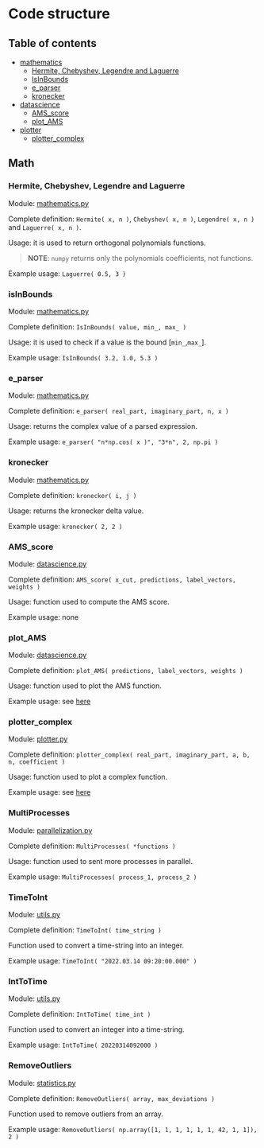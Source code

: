 # Code structure

## Table of contents

- [mathematics](#mathematics)
  - [Hermite, Chebyshev, Legendre and Laguerre](#hermite-chebyshev-legendre-and-laguerre)
  - [IsInBounds](#isinbounds)
  - [e_parser](#e_parser)
  - [kronecker](#kronecker)
- [datascience](#datascience)
  - [AMS_score](#amsscore)
  - [plot_AMS](#plotams)
- [plotter](#plotter)
  - [plotter_complex](#plotter_complex)

## Math

### Hermite, Chebyshev, Legendre and Laguerre

Module: [mathematics.py](https://github.com/JustWhit3/arsenalgear/blob/main/python/arsenalgear/mathematics.py)

Complete definition: `Hermite( x, n )`, `Chebyshev( x, n )`, `Legendre( x, n )` and `Laguerre( x, n )`.

Usage: it is used to return orthogonal polynomials functions.
> **NOTE**: `numpy` returns only the polynomials coefficients, not functions.

Example usage: `Laguerre( 0.5, 3 )`

### isInBounds

Module: [mathematics.py](https://github.com/JustWhit3/arsenalgear/blob/main/python/arsenalgear/mathematics.py)

Complete definition: `IsInBounds( value, min_, max_ )`

Usage: it is used to check if a value is the bound [`min_`,`max_`].

Example usage: `IsInBounds( 3.2, 1.0, 5.3 )`

### e_parser

Module: [mathematics.py](https://github.com/JustWhit3/arsenalgear/blob/main/python/arsenalgear/mathematics.py)

Complete definition: `e_parser( real_part, imaginary_part, n, x )`

Usage: returns the complex value of a parsed expression.

Example usage: `e_parser( "n*np.cos( x )", "3*n", 2, np.pi )`

### kronecker

Module: [mathematics.py](https://github.com/JustWhit3/arsenalgear/blob/main/python/arsenalgear/mathematics.py)

Complete definition: `kronecker( i, j )`

Usage: returns the kronecker delta value.

Example usage: `kronecker( 2, 2 )`

### AMS_score

Module: [datascience.py](https://github.com/JustWhit3/arsenalgear/blob/main/python/arsenalgear/datascience.py)

Complete definition: `AMS_score( x_cut, predictions, label_vectors, weights )`

Usage: function used to compute the AMS score.

Example usage: none

### plot_AMS

Module: [datascience.py](https://github.com/JustWhit3/arsenalgear/blob/main/python/arsenalgear/datascience.py)

Complete definition: `plot_AMS( predictions, label_vectors, weights )`

Usage: function used to plot the AMS function.

Example usage: see [here](https://github.com/JustWhit3/higgs-decay-classification/blob/master/scripts/python/analysis.py)

### plotter_complex

Module: [plotter.py](https://github.com/JustWhit3/arsenalgear/blob/main/python/arsenalgear/plotter.py)

Complete definition: `plotter_complex( real_part, imaginary_part, a, b, n, coefficient )`

Usage: function used to plot a complex function.

Example usage: see [here](https://github.com/JustWhit3/WaveNCC)

### MultiProcesses

Module: [parallelization.py](https://github.com/JustWhit3/arsenalgear/blob/main/python/arsenalgear/parallelization.py)

Complete definition: `MultiProcesses( *functions )`

Usage: function used to sent more processes in parallel.

Example usage: `MultiProcesses( process_1, process_2 )`

### TimeToInt

Module: [utils.py](https://github.com/JustWhit3/arsenalgear/blob/main/python/arsenalgear/utils.py)

Complete definition: `TimeToInt( time_string )`

Function used to convert a time-string into an integer.

Example usage: `TimeToInt( "2022.03.14 09:20:00.000" )`

### IntToTime

Module: [utils.py](https://github.com/JustWhit3/arsenalgear/blob/main/python/arsenalgear/utils.py)

Complete definition: `IntToTime( time_int )`

Function used to convert an integer into a time-string.

Example usage: `IntToTime( 20220314092000 )`

### RemoveOutliers

Module: [statistics.py](https://github.com/JustWhit3/arsenalgear/blob/main/python/arsenalgear/statistics.py)

Complete definition: `RemoveOutliers( array, max_deviations )`

Function used to remove outliers from an array.

Example usage: `RemoveOutliers( np.array([1, 1, 1, 1, 1, 1, 42, 1, 1]), 2 )`
